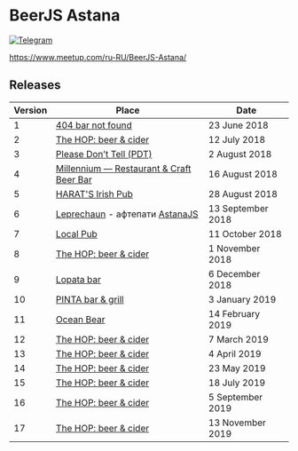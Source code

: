 # BeerJS Astana

[![Telegram](https://img.shields.io/badge/telegram-join%20chat-blue.svg?style=flat)](https://telegram.me/beerjsastana)

https://www.meetup.com/ru-RU/BeerJS-Astana/

## Releases

| Version | Place                                                                                                                    | Date              |
| ------- | ------------------------------------------------------------------------------------------------------------------------ | ----------------- |
| 1       | [404 bar not found](https://www.instagram.com/404barnotfound/)                                                           | 23 June 2018      |
| 2       | [The HOP: beer & cider](https://www.instagram.com/the_hop_bar/)                                                          | 12 July 2018      |
| 3       | [Please Don’t Tell (PDT)](http://go.2gis.com/if8j22)                                                                     | 2 August 2018     |
| 4       | [Millennium — Restaurant & Craft Beer Bar](https://millenniumbar.kz/)                                                    | 16 August 2018    |
| 5       | [HARAT'S Irish Pub](https://astana.restoran.kz/pub/84688-harat-s)                                                        | 28 August 2018    |
| 6       | [Leprechaun](https://redtable.kz/leprechaun/) - афтепати [AstanaJS](https://www.facebook.com/events/304756690289447/)    | 13 September 2018 |
| 7       | [Local Pub](http://highvill.local-pub.kz/)                                                                               | 11 October 2018   |
| 8       | [The HOP: beer & cider](https://www.instagram.com/the_hop_bar/)                                                          | 1 November 2018   |
| 9       | [Lopata bar](https://www.instagram.com/lopata.bar/)                                                                      | 6 December 2018   |
| 10      | [PINTA bar & grill](https://2gis.kz/astana/firm/70000001034241483?queryState=center%2F71.419045%2C51.114178%2Fzoom%2F17) | 3 January 2019    |
| 11      | [Ocean Bear](https://2gis.kz/astana/firm/70000001028472481?queryState=center%2F71.463318%2C51.128509%2Fzoom%2F16)        | 14 February 2019  |
| 12      | [The HOP: beer & cider](https://www.instagram.com/the_hop_bar/)                                                          | 7 March 2019      |
| 13      | [The HOP: beer & cider](https://www.instagram.com/the_hop_bar/)                                                          | 4 April 2019      |
| 14      | [The HOP: beer & cider](https://www.instagram.com/the_hop_bar/)                                                          | 23 May 2019       |
| 15      | [The HOP: beer & cider](https://www.instagram.com/the_hop_bar/)                                                          | 18 July 2019      |
| 16      | [The HOP: beer & cider](https://www.instagram.com/the_hop_bar/)                                                          | 5 September 2019  |
| 17      | [The HOP: beer & cider](https://www.instagram.com/the_hop_bar/)                                                          | 13 November 2019  |
